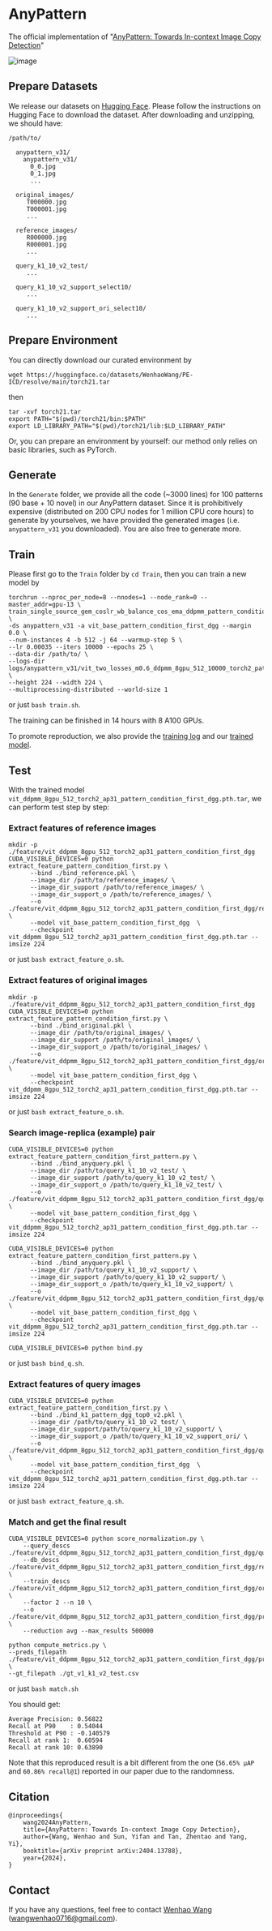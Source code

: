 # AnyPattern
The official implementation of "[AnyPattern: Towards In-context Image Copy Detection](https://arxiv.org/pdf/2404.13788.pdf)"

![image](https://github.com/WangWenhao0716/AnyPattern/blob/main/AnyPattern.jpg)


## Prepare Datasets

We release our datasets on [Hugging Face](https://huggingface.co/datasets/WenhaoWang/AnyPattern). Please follow the instructions on Hugging Face to download the dataset. After downloading and unzipping, we should have:

```
/path/to/

  anypattern_v31/
    anypattern_v31/
      0_0.jpg
      0_1.jpg
      ...

  original_images/
     T000000.jpg
     T000001.jpg
     ...

  reference_images/
     R000000.jpg
     R000001.jpg
     ...

  query_k1_10_v2_test/
     ...

  query_k1_10_v2_support_select10/
     ...

  query_k1_10_v2_support_ori_select10/
     ...
```

## Prepare Environment
You can directly download our curated environment by
```
wget https://huggingface.co/datasets/WenhaoWang/PE-ICD/resolve/main/torch21.tar
```
then
```
tar -xvf torch21.tar
export PATH="$(pwd)/torch21/bin:$PATH"
export LD_LIBRARY_PATH="$(pwd)/torch21/lib:$LD_LIBRARY_PATH"
```

Or, you can prepare an environment by yourself: our method only relies on basic libraries, such as PyTorch.


## Generate 

In the ``Generate`` folder, we provide all the code (~3000 lines) for 100 patterns (90 base + 10 novel) in our AnyPattern dataset. Since it is prohibitively expensive (distributed on 200 CPU nodes for 1 million CPU core hours) to generate by yourselves, we have provided the generated images (i.e. ``anypattern_v31`` you downloaded). You are also free to generate more.

## Train

Please first go to the ``Train`` folder by ``cd Train``, then you can train a new model by
```
torchrun --nproc_per_node=8 --nnodes=1 --node_rank=0 --master_addr=gpu-13 \
train_single_source_gem_coslr_wb_balance_cos_ema_ddpmm_pattern_condition_torch2.py \
-ds anypattern_v31 -a vit_base_pattern_condition_first_dgg --margin 0.0 \
--num-instances 4 -b 512 -j 64 --warmup-step 5 \
--lr 0.00035 --iters 10000 --epochs 25 \
--data-dir /path/to/ \
--logs-dir logs/anypattern_v31/vit_two_losses_m0.6_ddpmm_8gpu_512_10000_torch2_pattern_condition_first_dgg \
--height 224 --width 224 \
--multiprocessing-distributed --world-size 1
```
or just ```bash train.sh```.

The training can be finished in 14 hours with 8 A100 GPUs.

To promote reproduction, we also provide the [training log](https://github.com/WangWenhao0716/AnyPattern/blob/main/Train/train_log.txt) and our [trained model](https://huggingface.co/datasets/WenhaoWang/AnyPattern/resolve/main/vit_ddpmm_8gpu_512_torch2_ap31_pattern_condition_first_dgg.pth.tar).

## Test

With the trained model ```vit_ddpmm_8gpu_512_torch2_ap31_pattern_condition_first_dgg.pth.tar```, we can perform test step by step:

### Extract features of reference images
```
mkdir -p ./feature/vit_ddpmm_8gpu_512_torch2_ap31_pattern_condition_first_dgg
CUDA_VISIBLE_DEVICES=0 python extract_feature_pattern_condition_first.py \
      --bind ./bind_reference.pkl \
      --image_dir /path/to/reference_images/ \
      --image_dir_support /path/to/reference_images/ \
      --image_dir_support_o /path/to/reference_images/ \
      --o ./feature/vit_ddpmm_8gpu_512_torch2_ap31_pattern_condition_first_dgg/reference_v1.hdf5 \
      --model vit_base_pattern_condition_first_dgg  \
      --checkpoint vit_ddpmm_8gpu_512_torch2_ap31_pattern_condition_first_dgg.pth.tar --imsize 224 
```
or just ``bash extract_feature_o.sh``.

### Extract features of original images
```
mkdir -p ./feature/vit_ddpmm_8gpu_512_torch2_ap31_pattern_condition_first_dgg
CUDA_VISIBLE_DEVICES=0 python extract_feature_pattern_condition_first.py \
      --bind ./bind_original.pkl \
      --image_dir /path/to/original_images/ \
      --image_dir_support /path/to/original_images/ \
      --image_dir_support_o /path/to/original_images/ \
      --o ./feature/vit_ddpmm_8gpu_512_torch2_ap31_pattern_condition_first_dgg/original_v1.hdf5 \
      --model vit_base_pattern_condition_first_dgg \
      --checkpoint vit_ddpmm_8gpu_512_torch2_ap31_pattern_condition_first_dgg.pth.tar --imsize 224 
```
or just ``bash extract_feature_o.sh``.

### Search image-replica (example) pair
```
CUDA_VISIBLE_DEVICES=0 python extract_feature_pattern_condition_first_pattern.py \
      --bind ./bind_anyquery.pkl \
      --image_dir /path/to/query_k1_10_v2_test/ \
      --image_dir_support /path/to/query_k1_10_v2_test/ \
      --image_dir_support_o /path/to/query_k1_10_v2_test/ \
      --o ./feature/vit_ddpmm_8gpu_512_torch2_ap31_pattern_condition_first_dgg/query_v1_test_v2_pattern.hdf5 \
      --model vit_base_pattern_condition_first_dgg \
      --checkpoint vit_ddpmm_8gpu_512_torch2_ap31_pattern_condition_first_dgg.pth.tar --imsize 224 

CUDA_VISIBLE_DEVICES=0 python extract_feature_pattern_condition_first_pattern.py \
      --bind ./bind_anyquery.pkl \
      --image_dir /path/to/query_k1_10_v2_support/ \
      --image_dir_support /path/to/query_k1_10_v2_support/ \
      --image_dir_support_o /path/to/query_k1_10_v2_support/ \
      --o ./feature/vit_ddpmm_8gpu_512_torch2_ap31_pattern_condition_first_dgg/query_v1_support_v2_pattern.hdf5 \
      --model vit_base_pattern_condition_first_dgg \
      --checkpoint vit_ddpmm_8gpu_512_torch2_ap31_pattern_condition_first_dgg.pth.tar --imsize 224 

CUDA_VISIBLE_DEVICES=0 python bind.py
```
or just ``bash bind_q.sh``.

### Extract features of query images
```
CUDA_VISIBLE_DEVICES=0 python extract_feature_pattern_condition_first.py \
      --bind ./bind_k1_pattern_dgg_top0_v2.pkl \
      --image_dir /path/to/query_k1_10_v2_test/ \
      --image_dir_support/path/to/query_k1_10_v2_support/ \
      --image_dir_support_o /path/to/query_k1_10_v2_support_ori/ \
      --o ./feature/vit_ddpmm_8gpu_512_torch2_ap31_pattern_condition_first_dgg/query_v1_appro_v2.hdf5 \
      --model vit_base_pattern_condition_first_dgg  \
      --checkpoint vit_ddpmm_8gpu_512_torch2_ap31_pattern_condition_first_dgg.pth.tar --imsize 224
```
or just ``bash extract_feature_q.sh``.

### Match and get the final result
```
CUDA_VISIBLE_DEVICES=0 python score_normalization.py \
    --query_descs ./feature/vit_ddpmm_8gpu_512_torch2_ap31_pattern_condition_first_dgg/query_0_v1_appro_v2.hdf5\
    --db_descs ./feature/vit_ddpmm_8gpu_512_torch2_ap31_pattern_condition_first_dgg/reference_{0..19}_v1.hdf5 \
    --train_descs ./feature/vit_ddpmm_8gpu_512_torch2_ap31_pattern_condition_first_dgg/original_{0..19}_v1.hdf5 \
    --factor 2 --n 10 \
    --o ./feature/vit_ddpmm_8gpu_512_torch2_ap31_pattern_condition_first_dgg/predictions_v1_appro_v2.csv \
    --reduction avg --max_results 500000

python compute_metrics.py \
--preds_filepath ./feature/vit_ddpmm_8gpu_512_torch2_ap31_pattern_condition_first_dgg/predictions_v1_appro_v2.csv \
--gt_filepath ./gt_v1_k1_v2_test.csv
```
or just ``bash match.sh``

You should get:
```
Average Precision: 0.56822
Recall at P90    : 0.54044
Threshold at P90 : -0.140579
Recall at rank 1:  0.60594
Recall at rank 10: 0.63890
```
Note that this reproduced result is a bit different from the one (``56.65% μAP`` and ``60.86% recall@1``) reported in our paper due to the randomness.


## Citation
```
@inproceedings{
    wang2024AnyPattern,
    title={AnyPattern: Towards In-context Image Copy Detection},
    author={Wang, Wenhao and Sun, Yifan and Tan, Zhentao and Yang, Yi},
    booktitle={arXiv preprint arXiv:2404.13788},
    year={2024},
}
```

## Contact

If you have any questions, feel free to contact [Wenhao Wang](https://wangwenhao0716.github.io/) (wangwenhao0716@gmail.com).


